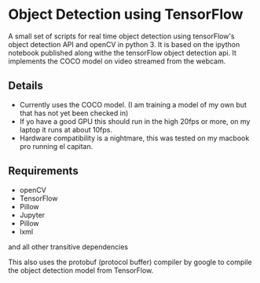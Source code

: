 # Object Detection using TensorFlow

A small set of scripts for real time object detection using tensorFlow's object detection API and openCV in python 3\. It is based on the ipython notebook published along withe the tensorFlow object detection api. It implements the COCO model on video streamed from the webcam.

## Details

- Currently uses the COCO model. (I am training a model of my own but that has not yet been checked in)
- If yo have a good GPU this should run in the high 20fps or more, on my laptop it runs at about 10fps.
- Hardware compatibility is a nightmare, this was tested on my macbook pro running el capitan.

## Requirements

- openCV
- TensorFlow
- Pillow
- Jupyter
- Pillow
- lxml

and all other transitive dependencies

This also uses the protobuf (protocol buffer) compiler by google to compile the object detection model from TensorFlow.
